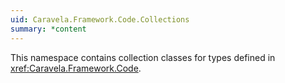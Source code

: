 ```yaml
---
uid: Caravela.Framework.Code.Collections
summary: *content
---
```

This namespace contains collection classes for types defined in <xref:Caravela.Framework.Code>.
